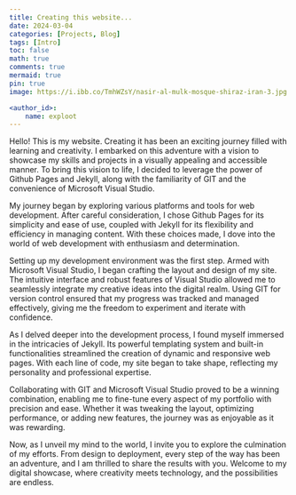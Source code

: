 ```yaml
---
title: Creating this website...
date: 2024-03-04
categories: [Projects, Blog]
tags: [Intro]
toc: false
math: true
comments: true
mermaid: true
pin: true
image: https://i.ibb.co/TmhWZsY/nasir-al-mulk-mosque-shiraz-iran-3.jpg

<author_id>:
    name: exploot
---
```


Hello! This is my website. Creating it has been an exciting journey filled with learning and creativity. I embarked on this adventure with a vision to showcase my skills and projects in a visually appealing and accessible manner. To bring this vision to life, I decided to leverage the power of Github Pages and Jekyll, along with the familiarity of GIT and the convenience of Microsoft Visual Studio.

My journey began by exploring various platforms and tools for web development. After careful consideration, I chose Github Pages for its simplicity and ease of use, coupled with Jekyll for its flexibility and efficiency in managing content. With these choices made, I dove into the world of web development with enthusiasm and determination.

Setting up my development environment was the first step. Armed with Microsoft Visual Studio, I began crafting the layout and design of my site. The intuitive interface and robust features of Visual Studio allowed me to seamlessly integrate my creative ideas into the digital realm. Using GIT for version control ensured that my progress was tracked and managed effectively, giving me the freedom to experiment and iterate with confidence.

As I delved deeper into the development process, I found myself immersed in the intricacies of Jekyll. Its powerful templating system and built-in functionalities streamlined the creation of dynamic and responsive web pages. With each line of code, my site began to take shape, reflecting my personality and professional expertise.

Collaborating with GIT and Microsoft Visual Studio proved to be a winning combination, enabling me to fine-tune every aspect of my portfolio with precision and ease. Whether it was tweaking the layout, optimizing performance, or adding new features, the journey was as enjoyable as it was rewarding.

Now, as I unveil my mind to the world, I invite you to explore the culmination of my efforts. From design to deployment, every step of the way has been an adventure, and I am thrilled to share the results with you. Welcome to my digital showcase, where creativity meets technology, and the possibilities are endless.